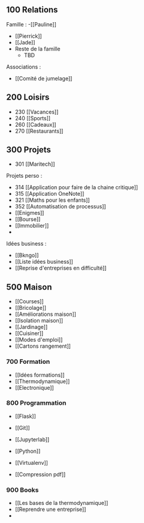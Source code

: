 ## 100 Relations

Famille :
-[[Pauline]]
- [[Pierrick]]
- [[Jade]]
- Reste de la famille
	- TBD

Associations :
- [[Comité de jumelage]]

## 200 Loisirs
- 230 [[Vacances]]
- 240 [[Sports]]
- 260 [[Cadeaux]]
- 270 [[Restaurants]]

## 300 Projets

- 301 [[Maritech]]

Projets perso :
- 314 [[Application pour faire de la chaine critique]]
- 315 [[Application OneNote]]
- 321 [[Maths pour les enfants]]
- 352 [[Automatisation de processus]]
- [[Enigmes]]
- [[Bourse]]
- [[Immobilier]]
- 

Idées business :
- [[Bkngo]]
- [[Liste idées business]]
- [[Reprise d'entreprises en difficulté]]


## 500 Maison

- [[Courses]]
- [[Bricolage]]
- [[Améliorations maison]]
- [[Isolation maison]]
- [[Jardinage]]
- [[Cuisiner]]
- [[Modes d'emploi]]
- [[Cartons rangement]]


### 700 Formation

- [[Idées formations]]
- [[Thermodynamique]]
- [[Electronique]]

### 800 Programmation
- [[Flask]]
- [[Git]]
- [[Jupyterlab]]
- [[Python]]
- [[Virtualenv]]

- [[Compression pdf]]

### 900 Books
- [[Les bases de la thermodynamique]]
- [[Reprendre une entreprise]]
- 
